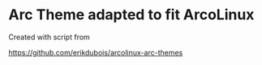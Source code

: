 # Arc Theme adapted to fit ArcoLinux

Created with script from 

https://github.com/erikdubois/arcolinux-arc-themes

